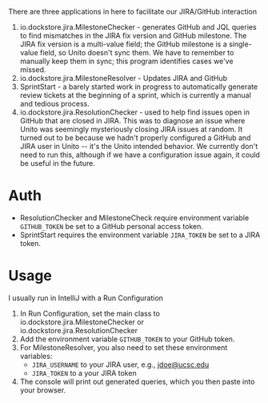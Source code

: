 There are three applications in here to facilitate our JIRA/GitHub interaction

1. io.dockstore.jira.MilestoneChecker - generates GitHub and JQL queries to find mismatches in the JIRA fix version and GitHub milestone. The JIRA fix version is
   a multi-value field; the GitHub milestone is a single-value field, so Unito doesn't sync them. We have to remember to manually
   keep them in sync; this program identifies cases we've missed.
2. io.dockstore.jira.MilestoneResolver - Updates JIRA and GitHub
3. SprintStart - a barely started work in progress to automatically generate review tickets at the beginning of a sprint, which
   is currently a manual and tedious process.
4. io.dockstore.jira.ResolutionChecker - used to help find issues open in GitHub that are closed in JIRA. This was to diagnose an issue where 
Unito was seemingly mysteriously closing JIRA issues at random. It turned out to be because we hadn't properly configured
a GitHub and JIRA user in Unito -- it's the Unito intended behavior. We currently don't need to run this, although if we have
a configuration issue again, it could be useful in the future.

# Auth

* ResolutionChecker and MilestoneCheck require environment variable `GITHUB_TOKEN` be set to a GitHub personal access token.
* SprintStart requires the environment variable `JIRA_TOKEN` be set to a JIRA token.

# Usage

I usually run in IntelliJ with a Run Configuration

1. In Run Configuration, set the main class to io.dockstore.jira.MilestoneChecker or io.dockstore.jira.ResolutionChecker
2. Add the environment variable `GITHUB_TOKEN` to your GitHub token.
3. For MilestoneResolver, you also need to set these environment variables:
    * `JIRA_USERNAME` to your JIRA user, e.g., jdoe@ucsc.edu
    * `JIRA_TOKEN` to a your JIRA token
3. The console will print out generated queries, which you then paste into your browser.

